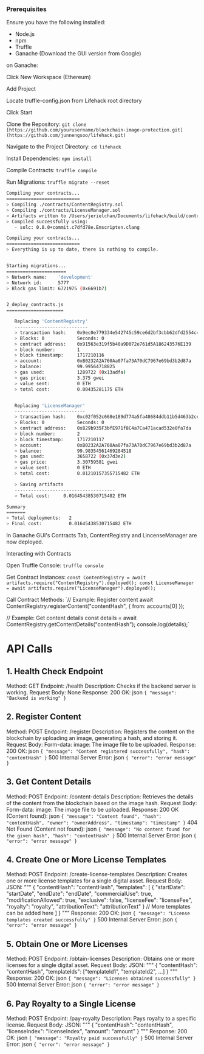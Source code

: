 ### Prerequisites
Ensure you have the following installed:
- Node.js
- npm
- Truffle
- Ganache (Download the GUI version from Google)

on Ganache:

Click New Workspace (Ethereum)

Add Project 

Locate truffle-config.json from Lifehack root directory

Click Start



Clone the Repository:
`git clone [https://github.com/yourusername/blockchain-image-protection.git](https://github.com/junnengsoo/lifehack.git)`

Navigate to the Project Directory:
`cd lifehack`

Install Dependencies:
`npm install`

Compile Contracts:
`truffle compile`

Run Migrations:
`truffle migrate --reset`

```bash
Compiling your contracts...
===========================
> Compiling ./contracts/ContentRegistry.sol
> Compiling ./contracts/LicenseManager.sol
> Artifacts written to /Users/jerielchan/Documents/lifehack/build/contracts
> Compiled successfully using:
   - solc: 0.8.0+commit.c7dfd78e.Emscripten.clang

Compiling your contracts...
===========================
> Everything is up to date, there is nothing to compile.


Starting migrations...
======================
> Network name:    'development'
> Network id:      5777
> Block gas limit: 6721975 (0x6691b7)


2_deploy_contracts.js
=====================

   Replacing 'ContentRegistry'
   ---------------------------
   > transaction hash:    0x9ec0e779334e542745c59ce6d2bf3cbb62dfd2554c4804f4eb46a16ea1ef5644
   > Blocks: 0            Seconds: 0
   > contract address:    0x91563e319f5b40a9D072e761d5A186243576E139
   > block number:        1
   > block timestamp:     1717210116
   > account:             0xB0232A2A760Aa07fa73A70dC7967e69bd3b2d87a
   > balance:             99.99564718825
   > gas used:            1289722 (0x13adfa)
   > gas price:           3.375 gwei
   > value sent:          0 ETH
   > total cost:          0.00435281175 ETH


   Replacing 'LicenseManager'
   --------------------------
   > transaction hash:    0xc02f052c668e189d774a5fa48684ddb11b5d463b2ceb47b819ee9f3e49dcb842
   > Blocks: 0            Seconds: 0
   > contract address:    0x829b935F3bfE971f8C4a7Ca471acad532e0fa7da
   > block number:        2
   > block timestamp:     1717210117
   > account:             0xB0232A2A760Aa07fa73A70dC7967e69bd3b2d87a
   > balance:             99.98354561469284518
   > gas used:            3658722 (0x37d3e2)
   > gas price:           3.30759581 gwei
   > value sent:          0 ETH
   > total cost:          0.01210157355715482 ETH

   > Saving artifacts
   -------------------------------------
   > Total cost:     0.01645438530715482 ETH

Summary
=======
> Total deployments:   2
> Final cost:          0.01645438530715482 ETH

```

In Ganache GUI's Contracts Tab, ContentRegistry and LincenseManager are now deployed.

Interacting with Contracts

Open Truffle Console:
`truffle console`

Get Contract Instances:
`const ContentRegistry = await artifacts.require("ContentRegistry").deployed();
const LicenseManager = await artifacts.require("LicenseManager").deployed();`

Call Contract Methods:
`// Example: Register content
await ContentRegistry.registerContent("contentHash", { from: accounts[0] });

// Example: Get content details
const details = await ContentRegistry.getContentDetails("contentHash");
console.log(details);`






# API Calls

## 1. Health Check Endpoint
Method: GET
Endpoint: /health
Description: Checks if the backend server is working.
Request Body: None
Response:
200 OK:
json `{ "message": "Backend is working" }`

## 2. Register Content
Method: POST
Endpoint: /register
Description: Registers the content on the blockchain by uploading an image, generating a hash, and storing it.
Request Body:
Form-data:
image: The image file to be uploaded.
Response:
200 OK:
json `{ "message": "Content registered successfully", "hash": "contentHash" }`
500 Internal Server Error:
json `{ "error": "error message" }`

## 3. Get Content Details
Method: POST
Endpoint: /content-details
Description: Retrieves the details of the content from the blockchain based on the image hash.
Request Body:
Form-data:
image: The image file to be uploaded.
Response:
200 OK (Content found):
json `{ "message": "Content found", "hash": "contentHash", "owner": "ownerAddress", "timestamp": "timestamp" }`
404 Not Found (Content not found): 
json `{ "message": "No content found for the given hash", "hash": "contentHash" }`
500 Internal Server Error:
json `{ "error": "error message" }`

## 4. Create One or More License Templates
Method: POST
Endpoint: /create-license-templates
Description: Creates one or more license templates for a single digital asset.
Request Body:
JSON:
"""
{
  "contentHash": "contentHash",
  "templates": [
    {
      "startDate": "startDate",
      "endDate": "endDate",
      "commercialUse": true,
      "modificationAllowed": true,
      "exclusive": false,
      "licenseFee": "licenseFee",
      "royalty": "royalty",
      "attributionText": "attributionText"
    }
    // More templates can be added here
  ]
}
"""
Response:
200 OK:
json `{ "message": "License templates created successfully" }`
500 Internal Server Error:
json `{ "error": "error message" }`

## 5. Obtain One or More Licenses
Method: POST
Endpoint: /obtain-licenses
Description: Obtains one or more licenses for a single digital asset.
Request Body:
JSON:
"""
{
  "contentHash": "contentHash",
  "templateIds": ["templateId1", "templateId2", ...]
}
"""
Response:
200 OK:
json `{ "message": "Licenses obtained successfully" }`
500 Internal Server Error:
json `{ "error": "error message" }`

## 6. Pay Royalty to a Single License
Method: POST
Endpoint: /pay-royalty
Description: Pays royalty to a specific license.
Request Body:
JSON:
"""
{
  "contentHash": "contentHash",
  "licenseIndex": "licenseIndex",
  "amount": "amount"
}
"""
Response:
200 OK:
json `{ "message": "Royalty paid successfully" }`
500 Internal Server Error:
json `{ "error": "error message" }`
